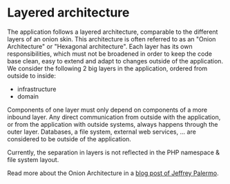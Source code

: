 # Layered architecture

The application follows a layered architecture, comparable to the different layers of an onion skin. This architecture is often referred to as an "Onion Architecture" or "Hexagonal architecture". Each layer has its own responsibilities, which must not be broadened in order to keep the code base clean, easy to extend and adapt to changes outside of the application. We consider the following 2 big layers in the application, ordered from outside to inside:

* infrastructure
* domain

Components of one layer must only depend on components of a more inbound layer. Any direct communication from outside with the application, or from the application with outside systems, always happens through the outer layer. Databases, a file system, external web services, ... are considered to be outside of the application.

Currently, the separation in layers is not reflected in the PHP namespace & file system layout.

Read more about the Onion Architecture in a [blog post of Jeffrey Palermo](http://jeffreypalermo.com/blog/the-onion-architecture-part-1/).
